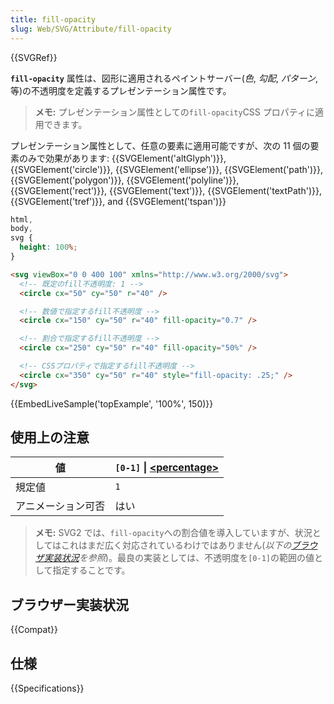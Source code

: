 ```yaml
---
title: fill-opacity
slug: Web/SVG/Attribute/fill-opacity
---
```


{{SVGRef}}

**`fill-opacity`** 属性は、図形に適用されるペイントサーバー(_色_, _勾配_, _パターン_, 等)の不透明度を定義するプレゼンテーション属性です。

> **メモ:** プレゼンテーション属性としての`fill-opacity`CSS プロパティに適用できます。

プレゼンテーション属性として、任意の要素に適用可能ですが、次の 11 個の要素のみで効果があります: {{SVGElement('altGlyph')}}, {{SVGElement('circle')}}, {{SVGElement('ellipse')}}, {{SVGElement('path')}}, {{SVGElement('polygon')}}, {{SVGElement('polyline')}}, {{SVGElement('rect')}}, {{SVGElement('text')}}, {{SVGElement('textPath')}}, {{SVGElement('tref')}}, and {{SVGElement('tspan')}}

```css hidden
html,
body,
svg {
  height: 100%;
}
```

```html
<svg viewBox="0 0 400 100" xmlns="http://www.w3.org/2000/svg">
  <!-- 既定のfill不透明度: 1 -->
  <circle cx="50" cy="50" r="40" />

  <!-- 数値で指定するfill不透明度 -->
  <circle cx="150" cy="50" r="40" fill-opacity="0.7" />

  <!-- 割合で指定するfill不透明度 -->
  <circle cx="250" cy="50" r="40" fill-opacity="50%" />

  <!-- CSSプロパティで指定するfill不透明度 -->
  <circle cx="350" cy="50" r="40" style="fill-opacity: .25;" />
</svg>
```

{{EmbedLiveSample('topExample', '100%', 150)}}

## 使用上の注意

| 値                 | `[0-1]` \| **[\<percentage>](/ja/docs/Web/SVG/Content_type#Paint)** |
| ------------------ | ------------------------------------------------------------------- |
| 規定値             | `1`                                                                 |
| アニメーション可否 | はい                                                                |

> **メモ:** SVG2 では、`fill-opacity`への割合値を導入していますが、状況としてはこれはまだ広く対応されているわけではありません(_以下の[ブラウザ実装状況](#Browser_Compatibility)を参照_)。最良の実装としては、不透明度を`[0-1]`の範囲の値として指定することです。

## ブラウザー実装状況

{{Compat}}

## 仕様

{{Specifications}}
